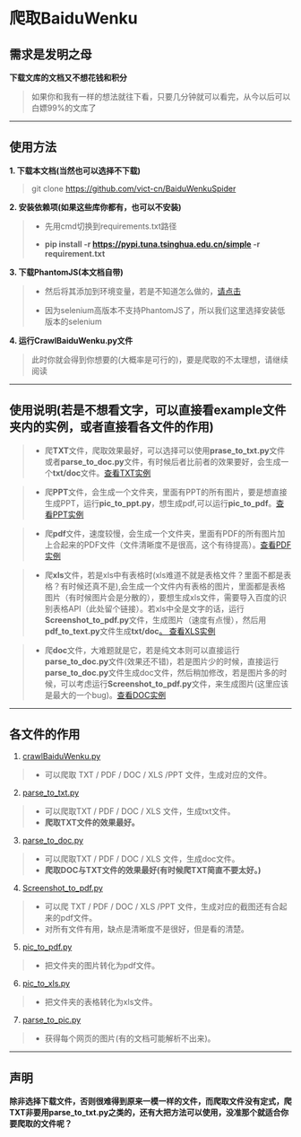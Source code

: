 
# 爬取BaiduWenku

## 需求是发明之母
**下载文库的文档又不想花钱和积分**

> 如果你和我有一样的想法就往下看，只要几分钟就可以看完，从今以后可以白嫖99%的文库了
***
## 使用方法

 **1. 下载本文档(当然也可以选择不下载)** 
 		

> git clone https://github.com/vict-cn/BaiduWenkuSpider

 **2. 安装依赖项(如果这些库你都有，也可以不安装)**
 

>  - 先用cmd切换到requirements.txt路径
>
> - **pip install -r https://pypi.tuna.tsinghua.edu.cn/simple -r requirement.txt**

 **3. 下载PhantomJS(本文档自带)**

> - 然后将其添加到环境变量，若是不知道怎么做的，[请点击](https://github.com/vict-cn/crawlBaiduWenku/tree/master/example/PhantomJs)
>
> - 因为selenium高版本不支持PhantomJS了，所以我们这里选择安装低版本的selenium

 **4. 运行CrawlBaiduWenku.py文件**
 

> 此时你就会得到你想要的(大概率是可行的)，要是爬取的不太理想，请继续阅读

***
## 使用说明(若是不想看文字，可以直接看example文件夹内的实例，或者直接看各文件的作用)

>  - 爬**TXT**文件，爬取效果最好，可以选择可以使用**prase_to_txt.py**文件或者**parse_to_doc.py**文件，有时候后者比前者的效果要好，会生成一个**txt/doc**文件。[查看TXT实例](https://github.com/vict-cn/crawlBaiduWenku/tree/master/example/TXT)

> - 爬**PPT**文件，会生成一个文件夹，里面有PPT的所有图片，要是想直接生成PPT，运行**pic_to_ppt.py**，想生成pdf,可以运行**pic_to_pdf**。[查看PPT实例](https://github.com/vict-cn/crawlBaiduWenku/tree/master/example/PPT)

> - 爬**pdf**文件，速度较慢，会生成一个文件夹，里面有PDF的所有图片加上合起来的PDF文件（文件清晰度不是很高，这个有待提高）。[查看PDF实例
](https://github.com/vict-cn/crawlBaiduWenku/tree/master/example/PDF)

>- 爬**xls**文件，若是xls中有表格时(xls难道不就是表格文件？里面不都是表格？有时候还真不是),会生成一个文件内有表格的图片，里面都是表格图片（有时候图片会是分散的），要想生成xls文件，需要导入百度的识别表格API（此处留个链接）。若xls中全是文字的话，运行**Screenshot_to_pdf.py**文件，生成图片（速度有点慢），然后用**pdf_to_text.py**文件生成**txt/doc**[。
查看XLS实例](https://github.com/vict-cn/crawlBaiduWenku/tree/master/example/XLS)

 > - 爬**doc**文件，大难题就是它，若是纯文本则可以直接运行**parse_to_doc.py**文件(效果还不错)，若是图片少的时候，直接运行**parse_to_doc.py**文件生成doc文件，然后稍加修改，若是图片多的时候，可以考虑运行**Screenshot_to_pdf.py**文件，来生成图片(这里应该是最大的一个bug)。[查看DOC实例](https://github.com/vict-cn/crawlBaiduWenku/tree/master/example/DOC)
***
## 各文件的作用

 1. [crawlBaiduWenku.py](https://github.com/vict-cn/crawlBaiduWenku/blob/master/crawlBaiduWenku.py)
 	

> - 可以爬取 TXT / PDF / DOC / XLS /PPT 文件，生成对应的文件。

 2. [parse_to_txt.py](https://github.com/vict-cn/crawlBaiduWenku/blob/master/parse_to_txt.py)
 

> - 可以爬取TXT /  PDF / DOC / XLS  文件，生成txt文件。
> - **爬取TXT文件的效果最好。**

3. [parse_to_doc.py](https://github.com/vict-cn/crawlBaiduWenku/blob/master/parse_to_doc.py)

> - 可以爬取TXT /  PDF / DOC / XLS 文件，生成doc文件。
> - **爬取DOC与TXT文件的效果最好(有时候爬TXT简直不要太好。)**

4. [Screenshot_to_pdf.py](https://github.com/vict-cn/crawlBaiduWenku/blob/master/Screenshot_to_pdf.py)
> - 可以爬 TXT / PDF / DOC / XLS /PPT 文件，生成对应的截图还有合起来的pdf文件。
> - 对所有文件有用，缺点是清晰度不是很好，但是看的清楚。

5. [pic_to_pdf.py](https://github.com/vict-cn/crawlBaiduWenku/blob/master/pic_to_pdf.py)
> - 把文件夹的图片转化为pdf文件。

6. [pic_to_xls.py](https://github.com/vict-cn/crawlBaiduWenku/blob/master/pic_to_xls.py)
> - 把文件夹的表格转化为xls文件。

7. [parse_to_pic.py](https://github.com/vict-cn/crawlBaiduWenku/blob/master/parse_to_pic.py)
>- 获得每个网页的图片(有的文档可能解析不出来)。

***
## 声明
**除非选择下载文件，否则很难得到原来一模一样的文件，而爬取文件没有定式，爬TXT非要用parse_to_txt.py之类的，还有大把方法可以使用，没准那个就适合你要爬取的文件呢？**

